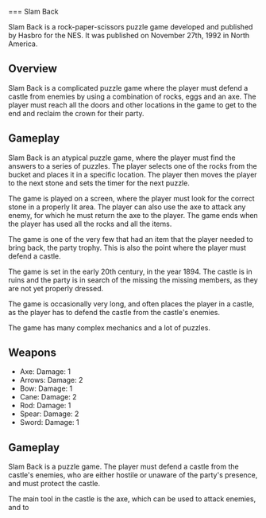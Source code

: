 
===
Slam Back

Slam Back is a rock-paper-scissors puzzle game developed and published by Hasbro for the NES. It was published on November 27th, 1992 in North America.

## Overview

Slam Back is a complicated puzzle game where the player must defend a castle from enemies by using a combination of rocks, eggs and an axe. The player must reach all the doors and other locations in the game to get to the end and reclaim the crown for their party.

## Gameplay

Slam Back is an atypical puzzle game, where the player must find the answers to a series of puzzles. The player selects one of the rocks from the bucket and places it in a specific location. The player then moves the player to the next stone and sets the timer for the next puzzle.

The game is played on a screen, where the player must look for the correct stone in a properly lit area. The player can also use the axe to attack any enemy, for which he must return the axe to the player. The game ends when the player has used all the rocks and all the items.

The game is one of the very few that had an item that the player needed to bring back, the party trophy. This is also the point where the player must defend a castle.

The game is set in the early 20th century, in the year 1894. The castle is in ruins and the party is in search of the missing the missing members, as they are not yet properly dressed.

The game is occasionally very long, and often places the player in a castle, as the player has to defend the castle from the castle's enemies.

The game has many complex mechanics and a lot of puzzles.

## Weapons

*   Axe: Damage: 1
*   Arrows: Damage: 2
*   Bow: Damage: 1
*   Cane: Damage: 2
*   Rod: Damage: 1
*   Spear: Damage: 2
*   Sword: Damage: 1

## Gameplay

Slam Back is a puzzle game. The player must defend a castle from the castle's enemies, who are either hostile or unaware of the party's presence, and must protect the castle.

The main tool in the castle is the axe, which can be used to attack enemies, and to

